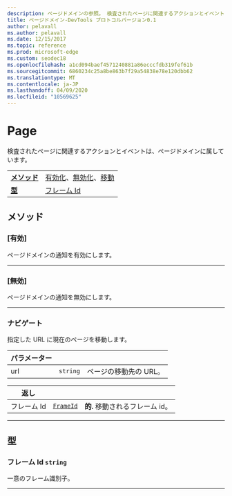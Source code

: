 ```yaml
---
description: ページドメインの参照。 検査されたページに関連するアクションとイベントは、ページドメインに属しています。
title: ページドメイン-DevTools プロトコルバージョン0.1
author: pelavall
ms.author: pelavall
ms.date: 12/15/2017
ms.topic: reference
ms.prod: microsoft-edge
ms.custom: seodec18
ms.openlocfilehash: a1cd094baef4571240881a86ecccfdb319fef61b
ms.sourcegitcommit: 6860234c25a8be863b7f29a54838e78e120dbb62
ms.translationtype: MT
ms.contentlocale: ja-JP
ms.lasthandoff: 04/09/2020
ms.locfileid: "10569625"
---
```

# Page
検査されたページに関連するアクションとイベントは、ページドメインに属しています。

| | |
|-|-|
| [**メソッド**](#methods) | [有効化](#enable)、[無効化](#disable)、[移動](#navigate) |
| [**型**](#types) | [フレーム Id](#frameid) |
## メソッド

### [有効]
ページドメインの通知を有効にします。


---

### [無効]
ページドメインの通知を無効にします。


---

### ナビゲート
指定した URL に現在のページを移動します。

<table>
    <thead>
        <tr>
            <th>パラメーター</th>
            <th></th>
            <th></th>
        </tr>
    </thead>
    <tbody>
        <tr>
            <td>url</td>
            <td><code class="flyout">string</code></td>
            <td>ページの移動先の URL。</td>
        </tr>
    </tbody>
</table>
<table>
    <thead>
        <tr>
            <th>返し</th>
            <th></th>
            <th></th>
        </tr>
    </thead>
    <tbody>
        <tr>
            <td>フレーム Id</td>
            <td><a href="#frameid"><code class="flyout">FrameId</code></a></td>
            <td><span><b>的. </b></span>移動されるフレーム id。</td>
        </tr>
    </tbody>
</table>

---

## 型

### <a name="frameid"></a> フレーム Id `string`

一意のフレーム識別子。


---
